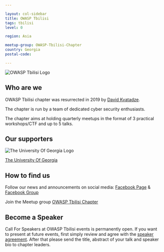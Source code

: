 ```yaml
---

layout: col-sidebar
title: OWASP Tbilisi
tags: tbilisi
level: 0

region: Asia

meetup-group: OWASP-Tbilisi-Chapter
country: Georgia
postal-code:

---
```


![OWASP Tbilisi Logo](https://owasp.org/www-chapter-tbilisi/assets/images/Logo-OWASP-Tbilisi.png "OWASP Tbilisi Logo")

## Who are we
OWASP Tbilisi chapter was resurrected in 2019 by [David Kvatadze](mailto:david.kvatadze@owasp.org).

The chapter is run by a team of dedicated cyber security enthusiasts.

The chapter aims at holding quarterly meetups in the format of 3 practical workshops/CTF and up to 5 talks.

## Our supporters
![The University Of Georgia Logo](https://owasp.org/www-chapter-tbilisi/assets/images/Logo-UG.png "The University Of Georgia Logo")

[The University Of Georgia](https://www.ug.edu.ge/)

## How to find us
Follow our news and announcements on social media:
[Facebook Page](https://www.facebook.com/OWASP.Tbilisi) &
[Facebook Group](https://www.facebook.com/groups/OWASP.Tbilisi)

Join the Meetup group [OWASP Tbilisi Chapter](https://www.meetup.com/OWASP-Tbilisi-Chapter)

## Become a Speaker
Call For Speakers at OWASP Tbilisi events is permanently open.
If you want to present at future events, first simply review and agree with the [speaker agreement](https://owasp.org/www-policy/legal/speaker-agreement).
After that please send the title, abstract of your talk and speaker bio to chapter leaders.
